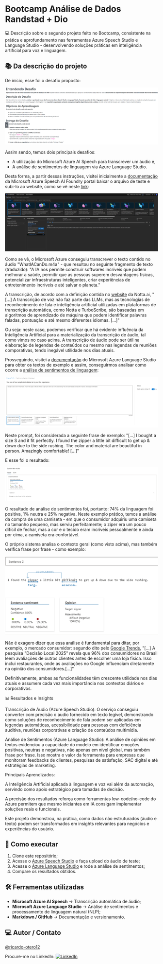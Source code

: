 # Bootcamp Análise de Dados Randstad + Dio

💻 Descrição sobre o segundo projeto feito no Bootcamp, consistente na prática e aprofundamento nas ferramentas Azure Speech Studio e Language Studio - desenvolvendo soluções práticas em inteligência artificial para voz e linguagem.

## 📚 Da descrição do projeto

De início, esse foi o desafio proposto:

![Desafio](imagens/1%20-%20Instruções%20do%20desafio.png)

Assim sendo, temos dois principais desafios:

- A utilização do Microsoft Azure AI Speech para transcrever um áudio e,
- A análise de sentimentos de linguagem via Azure Language Studio.

Desta forma, a partir dessas instruções, visitei inicialmente a [documentação](https://microsoftlearning.github.io/mslearn-ai-fundamentals/Instructions/Labs/09-speech.html) da Microsoft Azure Speech AI Foundry portal baixar o arquivo de teste e subi-lo ao website, como se vê neste [link](https://ai.azure.com/explore/models/aiservices/Azure-AI-Speech/version/1/registry/azureml-cogsvc/tryout?NewUX=true&Trigger=AutoRedirect_NoSpeechResources#realtime):

![Transcrição](imagens/2%20-%20Azure%20AI%20Foundry%20-%20transcrição.png)

Como se vê, o Microsoft Azure conseguiu transcrever o texto contido no áudio "WhatIACanDo.m4a" - que resultou no seguinte fragmento de texto (traduzido): "A IA nos permite construir softwares incríveis que podem melhorar a saúde, permitir que as pessoas superem desvantagens físicas, potencializar infraestruturas inteligentes, criar experiências de entretenimento incríveis e até salvar o planeta."

A transcrição, de acordo com a definição contida no [website](https://www.notta.ai/pt/audio-to-text) da Notta.ai, "[...] A transcrição de voz não faz parte das LLMs, mas as tecnologias de reconhecimento de fala e inteligência artificial utilizadas em plataformas de transcrição automática, como Notta e TurboScribe, são baseadas em algoritmos de aprendizado de máquina que podem identificar palavras faladas, pontuação e até mesmo diferentes idiomas. [...]"

Ou seja: neste caso, podemos verificar que há evidente influência da Inteligência Artificial para a materialização da transcrição de áudio, tal como vimos no caso acima. A transcrição de áudio pode ser útil na elaboração de legendas de conteúdos ou mesmo nas legendas de reuniões comporativas, tendo inegável utilidade nos dias atuais.

Prosseguindo, visitei a [documentação](https://microsoftlearning.github.io/mslearn-ai-fundamentals/Instructions/Labs/06-text-analysis.html) do Microsoft Azure Language Studio para obter os textos de exemplo e assim, conseguirmos analisar como ocorre a [análise de sentimentos de linguagem](https://language.cognitive.azure.com/tryout/sentiment):

![Prompt](imagens/3%20-%20Prompt%20-%20curto.png)

Neste prompt, foi considerada a seguinte frase de exemplo: "[...] I bought a size S and it fit perfectly. I found the zipper a little bit difficult to get up & down due to the side rushing. The color and material are beautiful in person. Amazingly comfortable! [...]"

E esse foi o resultado:

![Resultado](imagens/4%20-%20Resultado%20-%20curto.png)

O resultado de análise de sentimentos foi, portanto: 74% da linguagem foi positiva, 1% neutra e 25% negativa. Neste exemplo prático, temos a análise da compra de uma camiseta - em que o consumidor adquiriu uma camiseta no tamanho pequeno, mas serviu perfeitamente; o ziper era um pouco difícil de fechar, mas a cor e o tecido eram incríveis pessoalmente e ainda por cima, a camiseta era confortável.

O próprio sistema analisa o contexto geral (como visto acima), mas também verifica frase por frase - como exemplo:

![Frase 2](imagens/5%20-%20frase%20dois%20-%20curto.png)

Não é exagero dizer que essa análise é fundamental para ditar, por exemplo, o mercado consumidor: segundo dito pelo [Google Trends](https://trends.google.com.br/trends/), "[...] A pesquisa "Decisão Local 2025" revela que 96% dos consumidores no Brasil leem avaliações de outros clientes antes de escolher uma loja física. Isso inclui restaurantes, onde as avaliações no Google influenciam diretamente na opinião dos consumidores.[...]"

Definitivamente, ambas as funcionalidades têm crescente utilidade nos dias atuais e assumem cada vez mais importância nos contextos diários e corporativos.

📊 Resultados e Insights

Transcrição de Áudio (Azure Speech Studio):
O serviço conseguiu converter com precisão o áudio fornecido em texto legível, demonstrando como soluções de reconhecimento de fala podem ser aplicadas em legendas automáticas, acessibilidade para pessoas com deficiência auditiva, reuniões corporativas e criação de conteúdos multimídia.

Análise de Sentimentos (Azure Language Studio):
A análise de opiniões em textos evidenciou a capacidade do modelo em identificar emoções positivas, neutras e negativas, não apenas em nível global, mas também frase por frase. Isso mostra o valor da ferramenta para empresas que monitoram feedbacks de clientes, pesquisas de satisfação, SAC digital e até estratégias de marketing.

Principais Aprendizados:

A Inteligência Artificial aplicada à linguagem e voz vai além da automação, servindo como apoio estratégico para tomadas de decisão.

A precisão dos resultados reforça como ferramentas low-code/no-code do Azure permitem que mesmo iniciantes em IA consigam implementar soluções reais e funcionais.

Este projeto demonstrou, na prática, como dados não estruturados (áudio e texto) podem ser transformados em insights relevantes para negócios e experiências do usuário.

## 🚀 Como executar
1. Clone este repositório;
2. Acesse o [Azure Speech Studio](https://speech.microsoft.com/portal) e faça upload do áudio de teste;  
3. Acesse o [Azure Language Studio](https://language.cognitive.azure.com/) e rode a análise de sentimentos;
4. Compare os resultados obtidos.  

## 🛠 Ferramentas utilizadas

- **Microsoft Azure AI Speech** → Transcrição automática de áudio;  
- **Microsoft Azure Language Studio** → Análise de sentimentos e processamento de linguagem natural (NLP);
- **Markdown / GitHub** → Documentação e versionamento.  

## 💻 Autor / Contato

[@ricardo-otero12](https://github.com/ricardo-otero12)

Procure-me no LinkedIn: [![LinkedIn](https://img.shields.io/badge/LinkedIn-0077B5?style=for-the-badge&logo=linkedin&logoColor=white)](https://www.linkedin.com/in/ricardogarcia56/)
